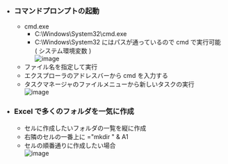 - ### コマンドプロンプトの起動
  - cmd.exe
    - C:\Windows\System32\cmd.exe
    - C:\Windows\System32 にはパスが通っているので cmd で実行可能( システム環境変数 )\
    ![image](https://user-images.githubusercontent.com/1501327/169431083-312362de-e689-4cf7-945a-24fdf08d8953.png)
  - ファイル名を指定して実行
  - エクスプローラのアドレスバーから cmd を入力する
  - タスクマネージャのファイルメニューから新しいタスクの実行\
  ![image](https://user-images.githubusercontent.com/1501327/169431675-438cbe0c-715e-4df1-8476-feaa3e4a0818.png)
  
- ### Excel で多くのフォルダを一気に作成
  - セルに作成したいフォルダの一覧を縦に作成
  - 右隣のセルの一番上に ="mkdir " & A1
  - セルの順番通りに作成したい場合\
  ![image](https://user-images.githubusercontent.com/1501327/169435062-5fb79243-84e0-4c3d-9ffe-3279686e174a.png)
